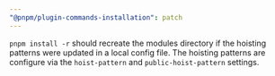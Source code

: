 ```yaml
---
"@pnpm/plugin-commands-installation": patch
---
```


`pnpm install -r` should recreate the modules directory
if the hoisting patterns were updated in a local config file.
The hoisting patterns are configure via the `hoist-pattern`
and `public-hoist-pattern` settings.
